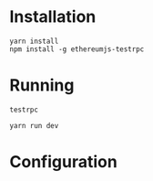 # Installation

```
yarn install
npm install -g ethereumjs-testrpc
```

# Running

```
testrpc
```

```
yarn run dev
```

# Configuration

